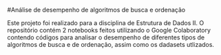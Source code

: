 #Análise de desempenho de algoritmos de busca e ordenação

Este projeto foi realizado para a disciplina de Estrutura de Dados II.
O repositório contém 2 notebooks feitos utilizando o Google Colaboratory contendo códigos para analisar o desempenho de diferentes tipos de algoritmos de busca e de ordenação, assim como os dadasets utlizados. 

